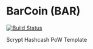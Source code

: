 BarCoin (BAR)
===========

[![Build Status](https://travis-ci.org/RazorLove/BarCoin.png?branch=master)](https://travis-ci.org/RazorLove/BarCoin)


Scrypt Hashcash PoW Template